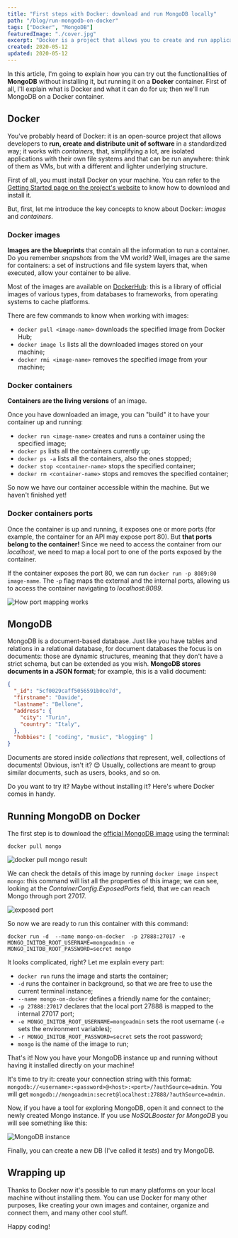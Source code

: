 ```yaml
---
title: "First steps with Docker: download and run MongoDB locally"
path: "/blog/run-mongodb-on-docker"
tags: ["Docker", "MongoDB"]
featuredImage: "./cover.jpg"
excerpt: "Docker is a project that allows you to create and run applications in an isolated environment. Let's try it to run MongoDB on your machine!"
created: 2020-05-12
updated: 2020-05-12
---
```


In this article, I'm going to explain how you can try out the functionalities of __MongoDB__ without installing it, but running it on a __Docker__ container. First of all, I'll explain what is Docker and what it can do for us; then we'll run MongoDB on a Docker container.

## Docker

You've probably heard of Docker: it is an open-source project that allows developers to __run, create and distribute unit of software__ in a standardized way; it works with _containers_, that, simplifying a lot, are isolated applications with their own file systems and that can be run anywhere: think of them as VMs, but with a different and lighter underlying structure.

First of all, you must install Docker on your machine. You can refer to the [Getting Started page on the project's website](https://www.docker.com/get-started "Docker installation page") to know how to download and install it.

But, first, let me introduce the key concepts to know about Docker:  _images_ and _containers_.

### Docker images

__Images are the blueprints__ that contain all the information to run a container. Do you remember _snapshots_ from the VM world? Well, images are the same for containers: a set of instructions and file system layers that, when executed, allow your container to be alive.

Most of the images are available on [DockerHub](https://hub.docker.com/ "DockerHub link"): this is a library of official images of various types, from databases to frameworks, from operating systems to cache platforms.

There are few commands to know when working with images:

* `docker pull <image-name>` downloads the specified image from Docker Hub;
* `docker image ls` lists all the downloaded images stored on your machine;
* `docker rmi <image-name>` removes the specified image from your machine;

### Docker containers

__Containers are the living versions__ of an image.

Once you have downloaded an image, you can "build" it to have your container up and running:

* `docker run <image-name>` creates and runs a container using the specified image;
* `docker ps` lists all the containers currently up;
* `docker ps -a` lists all the containers, also the ones stopped;
* `docker stop <container-name>` stops the specified container;
* `docker rm <container-name>` stops and removes the specified container;

So now we have our container accessible within the machine. But we haven't finished yet!

### Docker containers ports

Once the container is up and running, it exposes one or more ports (for example, the container for an API may expose port 80). But __that ports belong to the container!__ Since we need to access the container from our _localhost_, we need to map a local port to one of the ports exposed by the container.

If the container exposes the port 80, we can run `docker run -p 8089:80 image-name`. The `-p` flag maps the external and the internal ports, allowing us to access the container navigating to _localhost:8089_.

![How port mapping works](./Docker-ports.png "Docker port mapping")

## MongoDB

MongoDB is a document-based database. Just like you have tables and relations in a relational database, for document databases the focus is on documents: those are dynamic structures, meaning that they don't have a strict schema, but can be extended as you wish.
__MongoDB stores documents in a JSON format__; for example, this is a valid document:

```json
{
  "_id": "5cf0029caff5056591b0ce7d",
  "firstname": "Davide",
  "lastname": "Bellone",
  "address": {
    "city": "Turin",
    "country": "Italy",
  },
  "hobbies": [ "coding", "music", "blogging" ]
}
```

Documents are stored inside _collections_ that represent, well, collections of documents! Obvious, isn't it? 😊
Usually, collections are meant to group similar documents, such as users, books, and so on.

Do you want to try it? Maybe without installing it? Here's where Docker comes in handy.

## Running MongoDB on Docker

The first step is to download the [official MongoDB image](https://hub.docker.com/_/mongo "MongoDB image on DockerHub") using the terminal:

```docker
docker pull mongo
```

![docker pull mongo result](./docker-pull-mongo.png "docker pull mongo result")

We can check the details of this image by running `docker image inspect mongo`: this command will list all the properties of this image; we can see, looking at the _ContainerConfig.ExposedPorts_ field, that we can reach Mongo through port 27017.

![exposed port](./mongo-exposed-port.png "exposed port")

So now we are ready to run this container with this command:

```docker
docker run -d  --name mongo-on-docker  -p 27888:27017 -e MONGO_INITDB_ROOT_USERNAME=mongoadmin -e MONGO_INITDB_ROOT_PASSWORD=secret mongo
```

It looks complicated, right? Let me explain every part:

* `docker run` runs the image and starts the container;
* `-d` runs the container in background, so that we are free to use the current terminal instance;
* `--name mongo-on-docker` defines a friendly name for the container;
* `-p 27888:27017` declares that the local port 27888 is mapped to the internal 27017 port;
* `-e MONGO_INITDB_ROOT_USERNAME=mongoadmin` sets the root username (`-e` sets the environment variables);
* `-r MONGO_INITDB_ROOT_PASSWORD=secret` sets the root password;
* `mongo` is the name of the image to run;

That's it! Now you have your MongoDB instance up and running without having it installed directly on your machine!

It's time to try it: create your connection string with this format: `mongodb://<username>:<password>@<host>:<port>/?authSource=admin`. You will get `mongodb://mongoadmin:secret@localhost:27888/?authSource=admin`.

Now, if you have a tool for exploring MongoDB, open it and connect to the newly created Mongo instance. If you use _NoSQLBooster for MongoDB_ you will see something like this:

![MongoDB instance](./mongo-connection-tree.png "MongoDB instance")

Finally, you can create a new DB (I've called it _tests_) and try MongoDB.

## Wrapping up

Thanks to Docker now it's possible to run many platforms on your local machine without installing them. You can use Docker for many other purposes, like creating your own images and container, organize and connect them, and many other cool stuff.

Happy coding!

